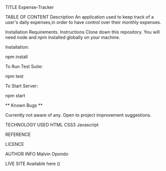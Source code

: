 TITLE
Expense-Tracker

TABLE OF CONTENT
Description
An application used to keep track of a user's daily expenses,in order to have control over their monthly expenses.

Installation Requirements.
Instructions
Clone down this repository. You will need node and npm installed globally on your machine.

Installation:

npm install

To Run Test Suite:

npm test

To Start Server:

npm start

** Known Bugs **

Currently not aware of any. Open to project improvement suggestions.


TECHNOLOGY USED
HTML
CSS3
Javascript

REFERENCE

LICENCE

AUTHOR INFO
Malvin Opondo

LIVE SITE
Available here ()
